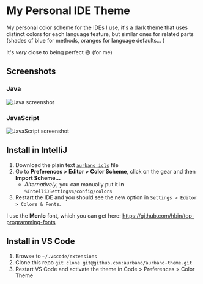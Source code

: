 # My Personal IDE  Theme
My personal color scheme for the IDEs I use, it's a dark theme that uses distinct colors for each language 
feature, but similar ones for related parts (shades of blue for methods, oranges for language defaults... )

It's *very* close to being perfect :smile: (for me)

## Screenshots
### Java
![Java screenshot](https://raw.githubusercontent.com/aurbano/aurbano-theme/master/screenshots/java.png)

### JavaScript
![JavaScript screenshot](https://raw.githubusercontent.com/aurbano/aurbano-theme/master/screenshots/javascript.png)

## Install in IntelliJ

1. Download the plain text [`aurbano.icls`](https://github.com/aurbano/aurbano-theme/blob/master/intellij/aurbano.icls) file
1. Go to **Preferences > Editor > Color Scheme**, click on the gear and then **Import Scheme...**
    - _Alternatively_, you can manually put it in `%IntelliJSettings%/config/colors`
1. Restart the IDE and you should see the new option in `Settings > Editor > Colors & Fonts`.

I use the **Menlo** font, which you can get here: https://github.com/hbin/top-programming-fonts

## Install in VS Code

1. Browse to `~/.vscode/extensions`
1. Clone this repo `git clone git@github.com:aurbano/aurbano-theme.git`
1. Restart VS Code and activate the theme in Code > Preferences > Color Theme
